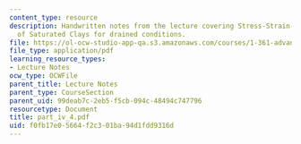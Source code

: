 ```yaml
---
content_type: resource
description: Handwritten notes from the lecture covering Stress-Strain-Strength Behavior
  of Saturated Clays for drained conditions.
file: https://ol-ocw-studio-app-qa.s3.amazonaws.com/courses/1-361-advanced-soil-mechanics-fall-2004/f0fb17e05664f2c301ba94d1fdd9316d_part_iv_4.pdf
file_type: application/pdf
learning_resource_types:
- Lecture Notes
ocw_type: OCWFile
parent_title: Lecture Notes
parent_type: CourseSection
parent_uid: 99deab7c-2eb5-f5cb-094c-48494c747796
resourcetype: Document
title: part_iv_4.pdf
uid: f0fb17e0-5664-f2c3-01ba-94d1fdd9316d
---
```

